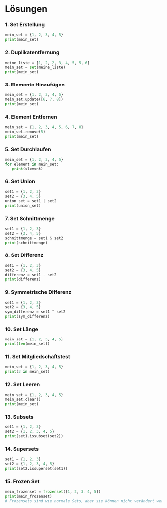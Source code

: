 # Lösungen

### 1. **Set Erstellung**
```python
mein_set = {1, 2, 3, 4, 5}
print(mein_set)
```

### 2. **Duplikatentfernung**
```python
meine_liste = [1, 2, 2, 3, 4, 5, 5, 6]
mein_set = set(meine_liste)
print(mein_set)
```

### 3. **Elemente Hinzufügen**
```python
mein_set = {1, 2, 3, 4, 5}
mein_set.update([6, 7, 8])
print(mein_set)
```

### 4. **Element Entfernen**
```python
mein_set = {1, 2, 3, 4, 5, 6, 7, 8}
mein_set.remove(5)
print(mein_set)
```

### 5. **Set Durchlaufen**
```python
mein_set = {1, 2, 3, 4, 5}
for element in mein_set:
   print(element)
```

### 6. **Set Union**
```python
set1 = {1, 2, 3}
set2 = {3, 4, 5}
union_set = set1 | set2
print(union_set)
```

### 7. **Set Schnittmenge**
```python
set1 = {1, 2, 3}
set2 = {3, 4, 5}
schnittmenge = set1 & set2
print(schnittmenge)
```

### 8. **Set Differenz**
```python
set1 = {1, 2, 3}
set2 = {3, 4, 5}
differenz = set1 - set2
print(differenz)
```

### 9. **Symmetrische Differenz**
```python
set1 = {1, 2, 3}
set2 = {3, 4, 5}
sym_differenz = set1 ^ set2
print(sym_differenz)
```

### 10. **Set Länge**
```python
mein_set = {1, 2, 3, 4, 5}
print(len(mein_set))
```

### 11. **Set Mitgliedschaftstest**
```python
mein_set = {1, 2, 3, 4, 5}
print(3 in mein_set)
```

### 12. **Set Leeren**
```python
mein_set = {1, 2, 3, 4, 5}
mein_set.clear()
print(mein_set)
```

### 13. **Subsets**
```python
set1 = {1, 2, 3}
set2 = {1, 2, 3, 4, 5}
print(set1.issubset(set2))
```

### 14. **Supersets**
```python
set1 = {1, 2, 3}
set2 = {1, 2, 3, 4, 5}
print(set2.issuperset(set1))
```

### 15. **Frozen Set**
```python
mein_frozenset = frozenset([1, 2, 3, 4, 5])
print(mein_frozenset)
# Frozensets sind wie normale Sets, aber sie können nicht verändert werden
```

    